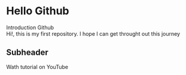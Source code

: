 # Hello Github
Introduction Github <br/>
Hi!, this is my first repository. I hope I can get throught out this journey

## Subheader
Wath tutorial on YouTube
